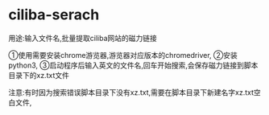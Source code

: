 # ciliba-serach
用途:输入文件名,批量提取ciliba网站的磁力链接

①使用需要安装chrome游览器,游览器对应版本的chromedriver,
②安装python3,
③启动程序后输入英文的文件名,回车开始搜索,会保存磁力链接到脚本目录下的xz.txt文件

注意:有时因为搜索错误脚本目录下没有xz.txt,需要在脚本目录下新建名字xz.txt空白文件,

